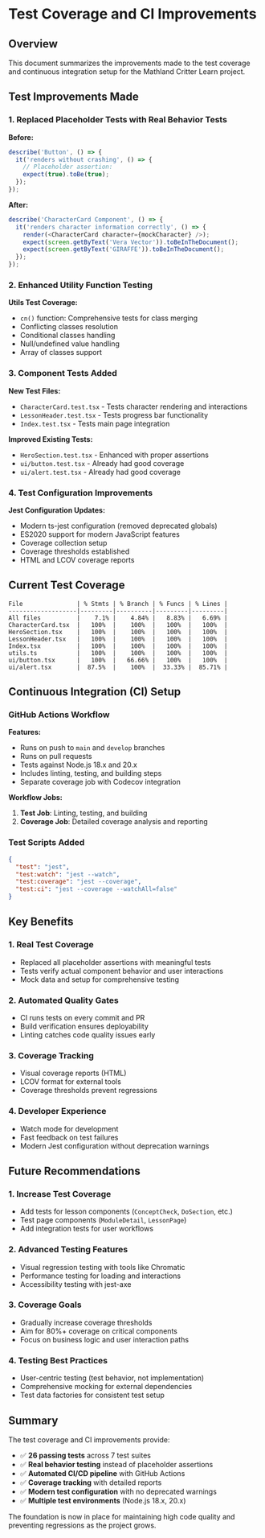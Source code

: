 # Test Coverage and CI Improvements

## Overview
This document summarizes the improvements made to the test coverage and continuous integration setup for the Mathland Critter Learn project.

## Test Improvements Made

### 1. Replaced Placeholder Tests with Real Behavior Tests

**Before:**
```javascript
describe('Button', () => {
  it('renders without crashing', () => {
    // Placeholder assertion:
    expect(true).toBe(true);
  });
});
```

**After:**
```javascript
describe('CharacterCard Component', () => {
  it('renders character information correctly', () => {
    render(<CharacterCard character={mockCharacter} />);
    expect(screen.getByText('Vera Vector')).toBeInTheDocument();
    expect(screen.getByText('GIRAFFE')).toBeInTheDocument();
  });
});
```

### 2. Enhanced Utility Function Testing

**Utils Test Coverage:**
- `cn()` function: Comprehensive tests for class merging
- Conflicting classes resolution
- Conditional classes handling
- Null/undefined value handling
- Array of classes support

### 3. Component Tests Added

**New Test Files:**
- `CharacterCard.test.tsx` - Tests character rendering and interactions
- `LessonHeader.test.tsx` - Tests progress bar functionality  
- `Index.test.tsx` - Tests main page integration

**Improved Existing Tests:**
- `HeroSection.test.tsx` - Enhanced with proper assertions
- `ui/button.test.tsx` - Already had good coverage
- `ui/alert.test.tsx` - Already had good coverage

### 4. Test Configuration Improvements

**Jest Configuration Updates:**
- Modern ts-jest configuration (removed deprecated globals)
- ES2020 support for modern JavaScript features
- Coverage collection setup
- Coverage thresholds established
- HTML and LCOV coverage reports

## Current Test Coverage

```
File               | % Stmts | % Branch | % Funcs | % Lines |
-------------------|---------|----------|---------|---------|
All files          |    7.1% |    4.84% |   8.83% |   6.69% |
CharacterCard.tsx  |   100%  |    100%  |   100%  |   100%  |
HeroSection.tsx    |   100%  |    100%  |   100%  |   100%  |
LessonHeader.tsx   |   100%  |    100%  |   100%  |   100%  |
Index.tsx          |   100%  |    100%  |   100%  |   100%  |
utils.ts           |   100%  |    100%  |   100%  |   100%  |
ui/button.tsx      |   100%  |   66.66% |   100%  |   100%  |
ui/alert.tsx       |  87.5%  |    100%  |  33.33% |  85.71% |
```

## Continuous Integration (CI) Setup

### GitHub Actions Workflow

**Features:**
- Runs on push to `main` and `develop` branches
- Runs on pull requests
- Tests against Node.js 18.x and 20.x
- Includes linting, testing, and building steps
- Separate coverage job with Codecov integration

**Workflow Jobs:**
1. **Test Job**: Linting, testing, and building
2. **Coverage Job**: Detailed coverage analysis and reporting

### Test Scripts Added

```json
{
  "test": "jest",
  "test:watch": "jest --watch",
  "test:coverage": "jest --coverage",
  "test:ci": "jest --coverage --watchAll=false"
}
```

## Key Benefits

### 1. **Real Test Coverage**
- Replaced all placeholder assertions with meaningful tests
- Tests verify actual component behavior and user interactions
- Mock data and setup for comprehensive testing

### 2. **Automated Quality Gates**
- CI runs tests on every commit and PR
- Build verification ensures deployability
- Linting catches code quality issues early

### 3. **Coverage Tracking**
- Visual coverage reports (HTML)
- LCOV format for external tools
- Coverage thresholds prevent regressions

### 4. **Developer Experience**
- Watch mode for development
- Fast feedback on test failures
- Modern Jest configuration without deprecation warnings

## Future Recommendations

### 1. **Increase Test Coverage**
- Add tests for lesson components (`ConceptCheck`, `DoSection`, etc.)
- Test page components (`ModuleDetail`, `LessonPage`)
- Add integration tests for user workflows

### 2. **Advanced Testing Features**
- Visual regression testing with tools like Chromatic
- Performance testing for loading and interactions
- Accessibility testing with jest-axe

### 3. **Coverage Goals**
- Gradually increase coverage thresholds
- Aim for 80%+ coverage on critical components
- Focus on business logic and user interaction paths

### 4. **Testing Best Practices**
- User-centric testing (test behavior, not implementation)
- Comprehensive mocking for external dependencies
- Test data factories for consistent test setup

## Summary

The test coverage and CI improvements provide:
- ✅ **26 passing tests** across 7 test suites
- ✅ **Real behavior testing** instead of placeholder assertions  
- ✅ **Automated CI/CD pipeline** with GitHub Actions
- ✅ **Coverage tracking** with detailed reports
- ✅ **Modern test configuration** with no deprecated warnings
- ✅ **Multiple test environments** (Node.js 18.x, 20.x)

The foundation is now in place for maintaining high code quality and preventing regressions as the project grows.